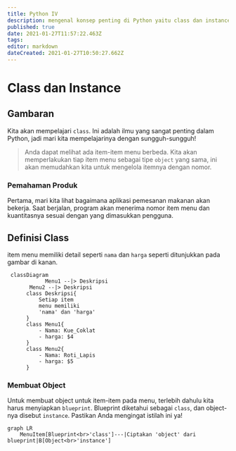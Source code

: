 ```yaml
---
title: Python IV
description: mengenal konsep penting di Python yaitu class dan instance
published: true
date: 2021-01-27T11:57:22.463Z
tags: 
editor: markdown
dateCreated: 2021-01-27T10:50:27.662Z
---
```


# Class dan Instance
## Gambaran
Kita akan mempelajari `class`. Ini adalah ilmu yang sangat penting dalam Python, jadi mari kita mempelajarinya dengan sungguh-sungguh!
> Anda dapat melihat ada item-item menu berbeda.
Kita akan memperlakukan tiap item menu sebagai tipe `object` yang sama, ini akan memudahkan kita untuk mengelola itemnya dengan nomor.
### Pemahaman Produk
Pertama, mari kita lihat bagaimana aplikasi pemesanan makanan akan bekerja. Saat berjalan, program akan menerima nomor item menu dan kuantitasnya sesuai dengan yang dimasukkan pengguna.
## Definisi Class
item menu memiliki detail seperti `nama` dan `harga` seperti ditunjukkan pada gambar di kanan.
```mermaid
 classDiagram
			Menu1 --|> Deskripsi
       Menu2 --|> Deskripsi
      class Deskripsi{
          Setiap item
          menu memiliki 
          'nama' dan 'harga'
      }
      class Menu1{
          - Nama: Kue_Coklat
          - harga: $4
      }
      class Menu2{
          - Nama: Roti_Lapis
          - harga: $5
      }
```
### Membuat Object
Untuk membuat object untuk item-item pada menu, terlebih dahulu kita harus menyiapkan `blueprint`.
Blueprint diketahui sebagai `class`, dan object-nya disebut `instance`. Pastikan Anda mengingat istilah ini ya!
```mermaid
graph LR
    MenuItem[Blueprint<br>'class']---|Ciptakan 'object' dari blueprint|B[Object<br>'instance']
```